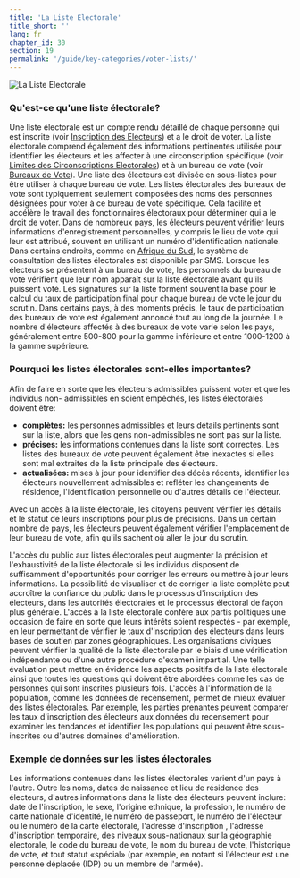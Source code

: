 ```yaml
---
title: 'La Liste Electorale'
title_short: ''
lang: fr
chapter_id: 30
section: 19
permalink: '/guide/key-categories/voter-lists/'
---
```


![La Liste Electorale](/images/inventory/categories/voter-lists.png)

### Qu'est-ce qu'une liste électorale?

Une liste électorale est un compte rendu détaillé de chaque personne qui est inscrite (voir [Inscription des Electeurs](/fr/guide/key-categories/voter-registration/)) et a le droit de voter. La liste électorale comprend également des informations pertinentes utilisée pour identifier les électeurs et les affecter à une circonscription spécifique (voir [Limites des Circonscriptions Electorales](/fr/guide/key-categories/electoral-boundaries/)) et à un bureau de vote (voir [Bureaux de Vote](/fr/guide/key-categories/polling-stations/)). Une liste des électeurs est divisée en sous-listes pour être utiliser à chaque bureau de vote. Les listes électorales des bureaux de vote sont typiquement seulement composées des noms des personnes désignées pour voter à ce bureau de vote spécifique. Cela facilite et accélère le travail des fonctionnaires électoraux pour déterminer qui a le droit de voter. Dans de nombreux pays, les électeurs peuvent vérifier leurs informations d'enregistrement personnelles, y compris le lieu de vote qui leur est attribué, souvent en utilisant un numéro d'identification nationale. Dans certains endroits, comme en [Afrique du Sud](https://www.elections.org.za/content/For-voters/My-voter-registration-details/), le système de consultation des listes électorales est disponible par SMS. Lorsque les électeurs se présentent à un bureau de vote, les personnels du bureau de vote vérifient que leur nom apparaît sur la liste électorale avant qu'ils puissent voté. Les signatures sur la liste forment souvent la base pour le calcul du taux de participation final pour chaque bureau de vote le jour du scrutin. Dans certains pays, à des moments précis, le taux de participation des bureaux de vote est également annoncé tout au long de la journée. Le nombre d'électeurs affectés à des bureaux de vote varie selon les pays, généralement entre 500-800 pour la gamme inférieure et entre 1000-1200 à la gamme supérieure.

### Pourquoi les listes électorales sont-elles importantes?

Afin de faire en sorte que les électeurs admissibles puissent voter et que les individus non- admissibles en soient empêchés, les listes électorales doivent être:

*   **complètes:** les personnes admissibles et leurs détails pertinents sont sur la liste, alors que les gens non-admissibles ne sont pas sur la liste.
*   **précises:** les informations contenues dans la liste sont correctes. Les listes des bureaux de vote peuvent également être inexactes si elles sont mal extraites de la liste principale des électeurs.
*   **actualisées:** mises à jour pour identifier des décès récents, identifier les électeurs nouvellement admissibles et refléter les changements de résidence, l'identification personnelle ou d'autres détails de l'électeur.

Avec un accès à la liste électorale, les citoyens peuvent vérifier les détails et le statut de leurs inscriptions pour plus de précisions. Dans un certain nombre de pays, les électeurs peuvent également vérifier l'emplacement de leur bureau de vote, afin qu'ils sachent où aller le jour du scrutin.

L'accès du public aux listes électorales peut augmenter la précision et l'exhaustivité de la liste électorale si les individus disposent de suffisamment d'opportunités pour corriger les erreurs ou mettre à jour leurs informations. La possibilité de visualiser et de corriger la liste complète peut accroître la confiance du public dans le processus d'inscription des électeurs, dans les autorités électorales et le processus électoral de façon plus générale. L'accès à la liste électorale confère aux partis politiques une occasion de faire en sorte que leurs intérêts soient respectés - par exemple, en leur permettant de vérifier le taux d'inscription des électeurs dans leurs bases de soutien par zones géographiques. Les organisations civiques peuvent vérifier la qualité de la liste électorale par le biais d'une vérification indépendante ou d'une autre procédure d'examen impartial. Une telle évaluation peut mettre en évidence les aspects positifs de la liste électorale ainsi que toutes les questions qui doivent être abordées comme les cas de personnes qui sont inscrites plusieurs fois. L'accès à l'information de la population, comme les données de recensement, permet de mieux évaluer des listes électorales. Par exemple, les parties prenantes peuvent comparer les taux d'inscription des électeurs aux données du recensement pour examiner les tendances et identifier les populations qui peuvent être sous-inscrites ou d'autres domaines d'amélioration.

### Exemple de données sur les listes électorales

Les informations contenues dans les listes électorales varient d'un pays à l'autre. Outre les noms, dates de naissance et lieu de résidence des électeurs, d'autres informations dans la liste des électeurs peuvent inclure: date de l'inscription, le sexe, l'origine ethnique, la profession, le numéro de carte nationale d'identité, le numéro de passeport, le numéro de l'électeur ou le numéro de la carte électorale, l'adresse d'inscription , l'adresse d'inscription temporaire, des niveaux sous-nationaux sur la géographie électorale, le code du bureau de vote, le nom du bureau de vote, l'historique de vote, et tout statut «spécial» (par exemple, en notant si l'électeur est une personne déplacée (IDP) ou un membre de l'armée).
